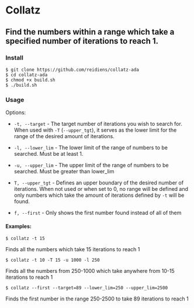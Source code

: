  # Collatz
 ## Find the numbers within a range which take a specified number of iterations to reach 1.

### Install

```
$ git clone https://github.com/reidiens/collatz-ada
$ cd collatz-ada
$ chmod +x build.sh
$ ./build.sh
```

### Usage

Options:
 - `-t, --target` - The target number of iterations you wish to search for. When used with `-T` (`--upper_tgt`), it serves as the lower limit for the range of the desired amount of iterations.

 - `-l, --lower_lim` - The lower limit of the range of numbers to be searched. Must be at least 1.

 - `-u, --upper_lim` - The upper limit of the range of numbers to be searched. Must be greater than lower_lim

 - `T, --upper_tgt` - Defines an upper boundary of the desired number of iterations. When not used or when set to 0, no range will be defined and only numbers which take the amount of iterations defined by `-t` will be found.

 - `f, --first` - Only shows the first number found instead of all of them

#### Examples:
```
$ collatz -t 15
```
Finds all the numbers which take 15 iterations to reach 1

```
$ collatz -t 10 -T 15 -u 1000 -l 250
```
Finds all the numbers from 250-1000 which take anywhere from 10-15 iterations to reach 1

```
$ collatz --first --target=89 --lower_lim=250 --upper_lim=2500
```
Finds the first number in the range 250-2500 to take 89 iterations to reach 1
